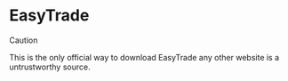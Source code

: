 # EasyTrade

> [!CAUTION]
> This is the only official way to download EasyTrade any other website is a untrustworthy source.
